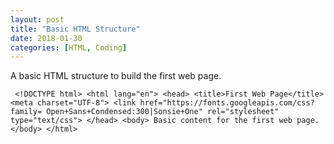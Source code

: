```yaml
---
layout: post
title: "Basic HTML Structure"
date: 2018-01-30
categories: [HTML, Coding]
---
```


A basic HTML structure to build the first web page.


``  <!DOCTYPE html>
    <html lang="en">
      <head>
        <title>First Web Page</title>
        <meta charset="UTF-8">
        <link href="https://fonts.googleapis.com/css?family=
        Open+Sans+Condensed:300|Sonsie+One" rel="stylesheet"
        type="text/css">
      </head>
      <body>
        Basic content for the first web page.
      </body>
    </html>
``
